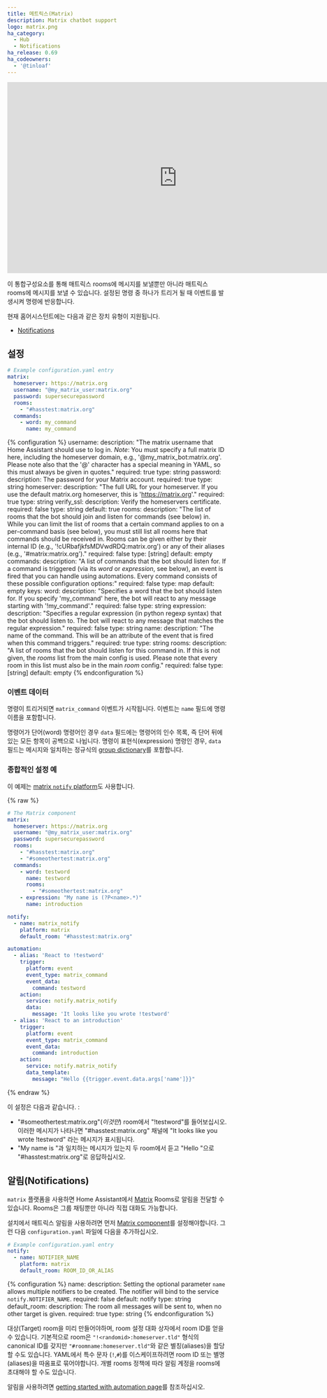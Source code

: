 ```yaml
---
title: 메트릭스(Matrix)
description: Matrix chatbot support
logo: matrix.png
ha_category:
  - Hub
  - Notifications
ha_release: 0.69
ha_codeowners:
  - '@tinloaf'
---
```


<div class='videoWrapper'>
<iframe width="776" height="437" src="https://www.youtube.com/embed/jr2mXSKq3B4" frameborder="0" allow="accelerometer; autoplay; encrypted-media; gyroscope; picture-in-picture" allowfullscreen></iframe>
</div>

이 통합구성요소를 통해 매트릭스 rooms에 메시지를 보낼뿐만 아니라 매트릭스 rooms에 메시지를 보낼 수 있습니다. 설정된 명령 중 하나가 트리거 될 때 이벤트를 발생시켜 명령에 반응합니다.

현재 홈어시스턴트에는 다음과 같은 장치 유형이 지원됩니다.

- [Notifications](#notifications)

## 설정

```yaml
# Example configuration.yaml entry
matrix:
  homeserver: https://matrix.org
  username: "@my_matrix_user:matrix.org"
  password: supersecurepassword
  rooms:
    - "#hasstest:matrix.org"
  commands:
    - word: my_command
      name: my_command
```

{% configuration %}
username:
  description: "The matrix username that Home Assistant should use to log in. *Note*: You must specify a full matrix ID here, including the homeserver domain, e.g., '@my_matrix_bot:matrix.org'. Please note also that the '@' character has a special meaning in YAML, so this must always be given in quotes."
  required: true
  type: string
password:
  description: The password for your Matrix account.
  required: true
  type: string
homeserver:
  description: "The full URL for your homeserver. If you use the default matrix.org homeserver, this is 'https://matrix.org'."
  required: true
  type: string
verify_ssl:
  description: Verify the homeservers certificate.
  required: false
  type: string
  default: true
rooms:
  description: "The list of rooms that the bot should join and listen for commands (see below) in. While you can limit the list of rooms that a certain command applies to on a per-command basis (see below), you must still list all rooms here that commands should be received in. Rooms can be given either by their internal ID (e.g., '!cURbafjkfsMDVwdRDQ:matrix.org') or any of their aliases (e.g., '#matrix:matrix.org')."
  required: false
  type: [string]
  default: empty
commands:
  description: "A list of commands that the bot should listen for. If a command is triggered (via its *word* or *expression*, see below), an event is fired that you can handle using automations. Every command consists of these possible configuration options:"
  required: false
  type: map
  default: empty
  keys:
    word:
      description: "Specifies a word that the bot should listen for. If you specify 'my_command' here, the bot will react to any message starting with '!my_command'."
      required: false
      type: string
    expression:
      description: "Specifies a regular expression (in python regexp syntax) that the bot should listen to. The bot will react to any message that matches the regular expression."
      required: false
      type: string
    name:
      description: "The name of the command. This will be an attribute of the event that is fired when this command triggers."
      required: true
      type: string
    rooms:
      description: "A list of rooms that the bot should listen for this command in. If this is not given, the *rooms* list from the main config is used. Please note that every room in this list must also be in the main *room* config."
      required: false
      type: [string]
      default: empty
{% endconfiguration %}

### 이벤트 데이터

명령이 트리거되면 `matrix_command` 이벤트가 시작됩니다. 이벤트는 `name` 필드에 명령 이름을 포함합니다.

명령어가 단어(word) 명령어인 경우 `data` 필드에는 명령어의 인수 목록, 즉 단어 뒤에 있는 모든 항목이 공백으로 나뉩니다. 명령이 표현식(expression) 명령인 경우, `data` 필드는 메시지와 일치하는 정규식의 [group dictionary](https://docs.python.org/3.6/library/re.html?highlight=re#re.match.groupdict)를 포함합니다.

### 종합적인 설정 예

이 예제는 [matrix `notify` platform](#notifications)도 사용합니다.

{% raw %}
```yaml
# The Matrix component
matrix:
  homeserver: https://matrix.org
  username: "@my_matrix_user:matrix.org"
  password: supersecurepassword
  rooms:
    - "#hasstest:matrix.org"
    - "#someothertest:matrix.org"
  commands:
    - word: testword
      name: testword
      rooms:
        - "#someothertest:matrix.org"
    - expression: "My name is (?P<name>.*)"
      name: introduction

notify:
  - name: matrix_notify
    platform: matrix
    default_room: "#hasstest:matrix.org"

automation:
  - alias: 'React to !testword'
    trigger:
      platform: event
      event_type: matrix_command
      event_data:
        command: testword
    action:
      service: notify.matrix_notify
      data:
        message: 'It looks like you wrote !testword'
  - alias: 'React to an introduction'
    trigger:
      platform: event
      event_type: matrix_command
      event_data:
        command: introduction
    action:
      service: notify.matrix_notify
      data_template:
        message: "Hello {{trigger.event.data.args['name']}}"
```
{% endraw %}

이 설정은 다음과 같습니다. : 

- "#someothertest:matrix.org"(*이것만*) room에서 "!testword"를 들어보십시오. 이러한 메시지가 나타나면 "#hasstest:matrix.org" 채널에 "It looks like you wrote !testword" 라는 메시지가 표시됩니다.
- "My name is <any string>"과 일치하는 메시지가 있는지 두 room에서 듣고 "Hello <the string>"으로 "#hasstest:matrix.org"로 응답하십시오.

## 알림(Notifications)

`matrix` 플랫폼을 사용하면 Home Assistant에서 [Matrix](https://matrix.org/) Rooms로 알림을 전달할 수 있습니다. Rooms은 그룹 채팅뿐만 아니라 직접 대화도 가능합니다.

설치에서 매트릭스 알림을 사용하려면 먼저 [Matrix component](#configuration)를 설정해야합니다. 그런 다음 `configuration.yaml` 파일에 다음을 추가하십시오.

```yaml
# Example configuration.yaml entry
notify:
  - name: NOTIFIER_NAME
    platform: matrix
    default_room: ROOM_ID_OR_ALIAS
```

{% configuration %}
name:
  description: Setting the optional parameter `name` allows multiple notifiers to be created. The notifier will bind to the service `notify.NOTIFIER_NAME`.
  required: false
  default: notify
  type: string
default_room:
  description: The room all messages will be sent to, when no other target is given.
  required: true
  type: string
{% endconfiguration %}

대상(Target) room을 미리 만들어야하며, room 설정 대화 상자에서 room ID를 얻을 수 있습니다. 기본적으로 room은 `"!<randomid>:homeserver.tld"` 형식의 canonical ID를 갖지만 `"#roomname:homeserver.tld"`와 같은 별칭(aliases)을 할당할 수도 있습니다. YAML에서 특수 문자 (`!`,`#`)를 이스케이프하려면 room ID 또는 별명(aliases)을 따옴표로 묶어야합니다. 개별 rooms 정책에 따라 알림 계정을 rooms에 초대해야 할 수도 있습니다.

알림을 사용하려면 [getting started with automation page](/getting-started/automation/)를 참조하십시오.
